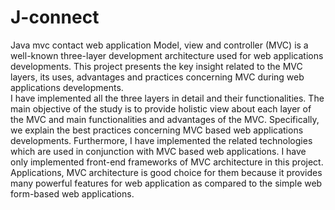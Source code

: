 # J-connect
Java mvc contact web application
Model,  view  and  controller  (MVC)  is  a  well-known  three-layer  development  architecture  used  for  web  applications  developments.  This  project  presents  the  key  insight  related  to  the  MVC  layers,  its  uses,  advantages  and  practices  concerning  MVC  during  web  applications  developments.  
I have implemented all the three layers in detail and their functionalities. 
The main objective of the study is to provide holistic view about each layer of the MVC and main functionalities and advantages of the MVC. Specifically, we explain the best practices concerning MVC based web applications developments. 
Furthermore, I have implemented the related technologies which are used in conjunction with MVC based web applications.
I have only implemented front-end frameworks of MVC architecture in this project. 
Applications, MVC architecture is good choice for them because it provides many powerful features for web application as compared to the simple web form-based web applications.
